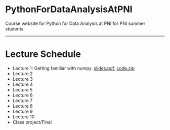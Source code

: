 # PythonForDataAnalysisAtPNI
Course website for Python for Data Analysis at PNI for PNI summer students. 

---
# Lecture Schedule

- Lecture 1: Getting familiar with numpy.            <a href="./slides/lecture1.pdf">slides.pdf</a>, <a href="./code/lecture1.zip">code.zip</a>
- <div class="text-red mb-2">Lecture 2</div>
- Lecture 3
- Lecture 4
- Lecture 5
- Lecture 6
- Lecture 7
- Lecture 8
- Lecture 9
- Lecture 10
- Class project/Final
